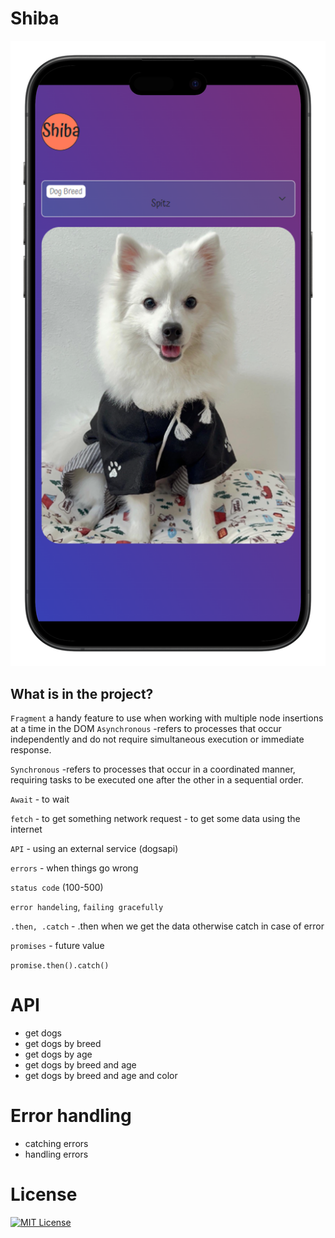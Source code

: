 # Shiba

![mockup](mockup.png)

## What is in the project?

`Fragment` a handy feature to use when working with multiple node insertions at a time in the DOM
`Asynchronous` -refers to processes that occur independently and do not require simultaneous execution or immediate response.

`Synchronous` -refers to processes that occur in a coordinated manner, requiring tasks to be executed one after the other in a sequential order.

`Await` - to wait

`fetch` - to get something network request - to get some data using the internet

`API` - using an external service (dogsapi)

`errors` - when things go wrong

`status code` (100-500)

`error handeling`, `failing gracefully `

`.then, .catch` - .then when we get the data otherwise catch in case of error

`promises` - future value

`promise.then().catch()`

# API

- get dogs
- get dogs by breed
- get dogs by age
- get dogs by breed and age
- get dogs by breed and age and color

# Error handling

- catching errors
- handling errors

# License

[![MIT License](https://img.shields.io/badge/License-MIT-green.svg)](https://raw.githubusercontent.com/PatellAbhishekk/Shiba/refs/heads/main/LICENSE)
